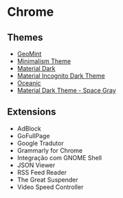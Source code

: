 # Chrome

## Themes

* [GeoMint](https://chrome.google.com/webstore/detail/geomint/cfanaljjeidpecfgiahmgnokedganpob?hl=pt-BR)
* [Minimalism Theme](https://chrome.google.com/webstore/detail/minimalism-theme/fchfbbbgcmgmoldgikaghpnjbkggbemg?hl=pt-BR)
* [Material Dark](https://chrome.google.com/webstore/detail/material-dark/npadhaijchjemiifipabpmeebeelbmpd?hl=pt-BR)
* [Material Incognito Dark Theme](https://chrome.google.com/webstore/detail/material-incognito-dark-t/ahifcnpnjgbadkjdhagpfjfkmlapfoel?hl=pt-BR)
* [Oceanic](https://chrome.google.com/webstore/detail/oceanic/gbbacdmgjdfajabgglpjifcedoajdimg?hl=pt-BR)
* [Material Dark Theme - Space Gray](https://chrome.google.com/webstore/detail/material-dark-theme-space/hkbfhddllgdpmkmmpofocllfnaeogokm?hl=pt-BR)

## Extensions

* AdBlock
* GoFullPage
* Google Tradutor
* Grammarly for Chrome
* Integração com GNOME Shell
* JSON Viewer
* RSS Feed Reader
* The Great Suspender
* Video Speed Controller

